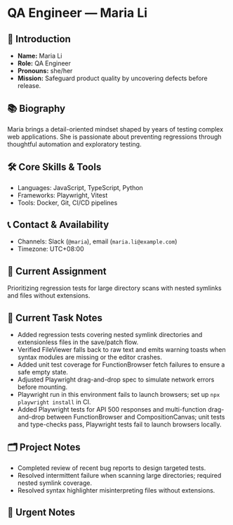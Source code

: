 # QA Engineer — Maria Li

## 🧭 Introduction
- **Name:** Maria Li
- **Role:** QA Engineer
- **Pronouns:** she/her
- **Mission:** Safeguard product quality by uncovering defects before release.

## 📚 Biography
Maria brings a detail-oriented mindset shaped by years of testing complex web applications. She is passionate about preventing regressions through thoughtful automation and exploratory testing.

## 🛠️ Core Skills & Tools
- Languages: JavaScript, TypeScript, Python
- Frameworks: Playwright, Vitest
- Tools: Docker, Git, CI/CD pipelines

## 📞 Contact & Availability
- Channels: Slack (`@maria`), email (`maria.li@example.com`)
- Timezone: UTC+08:00

## 🎯 Current Assignment
Prioritizing regression tests for large directory scans with nested symlinks and files without extensions.

## 📝 Current Task Notes
- Added regression tests covering nested symlink directories and extensionless files in the save/patch flow.
- Verified FileViewer falls back to raw text and emits warning toasts when syntax modules are missing or the editor crashes.
- Added unit test coverage for FunctionBrowser fetch failures to ensure a safe empty state.
- Adjusted Playwright drag-and-drop spec to simulate network errors before mounting.
- Playwright run in this environment fails to launch browsers; set up `npx playwright install` in CI.
- Added Playwright tests for API 500 responses and multi-function drag-and-drop between FunctionBrowser and CompositionCanvas; unit tests and type-checks pass, Playwright tests fail to launch browsers locally.

## 🗂️ Project Notes
- Completed review of recent bug reports to design targeted tests.
- Resolved intermittent failure when scanning large directories; required nested symlink coverage.
- Resolved syntax highlighter misinterpreting files without extensions.

## 🚨 Urgent Notes

